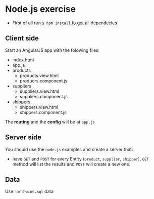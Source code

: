 # Node.js exercise
- First of all run `$ npm install` to get all dependecies

## Client side
Start an AngularJS app with the folowing files:
- index.html
- app.js
- products
    - products.view.html
    - producrs.component.js
- suppliers
    - suppliers.view.html
    - suppliers.component.js
- shippers
    - shippers.view.html
    - shippers.component.js

The **routing** and the **config** will be at `app.js`

## Server side
You should use the `node.js` examples and create a server that:
- have `GET` and `POST` for every Entity (`product`, `supplier`, `shipper`), `GET` method will list the results and `POST` will create a new one.


## Data
Use `northwind.sql` data